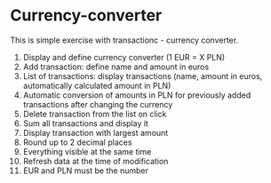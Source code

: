 # Currency-converter
This is simple exercise with transactionc - currency converter.
 1. Display and define currency converter (1 EUR = X PLN)
 2. Add transaction: define name and amount in euros
 3. List of transactions: display transactions (name, amount in euros, automatically calculated amount in PLN)
 4. Automatic conversion of amounts in PLN for previously added transactions after changing the currency
 5. Delete transaction from the list on click
 6. Sum all transactions and display it
 7. Display transaction with largest amount
 8. Round up to 2 decimal places
 9. Everything visible at the same time
 10. Refresh data at the time of modification
 11. EUR and PLN must be the number

